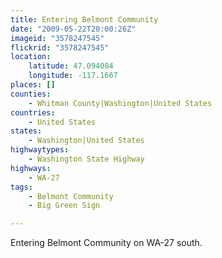 ```yaml
---
title: Entering Belmont Community
date: "2009-05-22T20:00:26Z"
imageid: "3578247545"
flickrid: "3578247545"
location:
    latitude: 47.094084
    longitude: -117.1667
places: []
counties:
    - Whitman County|Washington|United States
countries:
    - United States
states:
    - Washington|United States
highwaytypes:
    - Washington State Highway
highways:
    - WA-27
tags:
    - Belmont Community
    - Big Green Sign

---
```

Entering Belmont Community on WA-27 south.